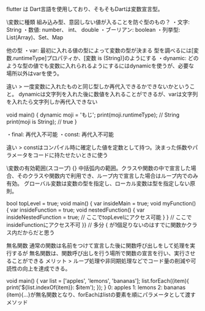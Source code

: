 flutter は Dart言語を使用しており、そもそもDartは変数宣言型。


\変数に種類
組み込み型、意図しない値が入ることを防ぐ型のもの？
・文字:        String
・数値:        number、 int、 double
・ブーリアン:   boolean
・列挙型:       List(Array)、Set、Map

他の型
・var:       最初に入れる値の型によって変数の型が決まる
    型を調べるには[変数.runtimeType]プロパティか、[変数 is (String)]のようにする
・dynamic:   どのような型の値でも変数に入れられるようにするにはdynamicを使うが、必要な場所以外はvarを使う。

違い > 一度変数に入れたものと同じ型しか再代入できるかできないかということ。
dynamicは文字列を入れた後に数値を入れることができるが、varは文字列を入れたら文字列しか再代入できない

void main() {
  dynamic moji = 'もじ';
  print(moji.runtimeType);      // String
  print(moji is String);        // true
}

・final: 再代入不可能
・const: 再代入不可能

違い > constはコンパイル時に確定した値を定数として持つ。決まった係数やパラメータをコードに持たせたいときに使う


\変数の有効範囲(スコープ)
{} 中括弧内の範囲。クラスや関数の中で宣言した場合、そのクラスや関数内で利用でき、ループ内で宣言した場合はループ内でのみ有効。
グローバル変数は変数の型を指定し、ローカル変数は型を指定しない原則。

bool topLevel = true;
void main() {
  var insideMain = true;
  void myFunction() {
    var insideFunction = true;
    void nestedFunction() {
      var insideNestedFunction = true;
      // ここでtopLevelにアクセス可能
    }
  }
  // ここでinsideFunctionにアクセス不可
}}  // 多分 { が1個足りないのはすでに関数かクラス内だからだと思う
  
  
無名関数
通常の関数は名前をつけて宣言した後に関数呼び出しをして処理を実行するが
無名関数は、関数呼び出しを行う場所で関数の宣言を行い、実行させることができる
メリット > ループ処理や非同期処理などでコード量の削減や可読性の向上を達成できる。

void main() {
  var list = ['apples', 'lemons', 'bananas'];
  list.forEach((item){
    print('${list.indexOf(item)}: $item');
  });
}
0: apples
1: lemons
2: bananas
(item){...}が無名関数となり、forEachはlistの要素を順にパラメータとして渡すメソッド
